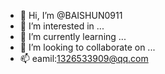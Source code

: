 - 👋 Hi, I’m @BAISHUN0911
- 👀 I’m interested in ...
- 🌱 I’m currently learning ...
- 💞️ I’m looking to collaborate on ...
- 📫 eamil:1326533909@qq.com

<!---
BAISHUN0911/BAISHUN0911 is a ✨ special ✨ repository because its `README.md` (this file) appears on your GitHub profile.
You can click the Preview link to take a look at your changes.
--->
